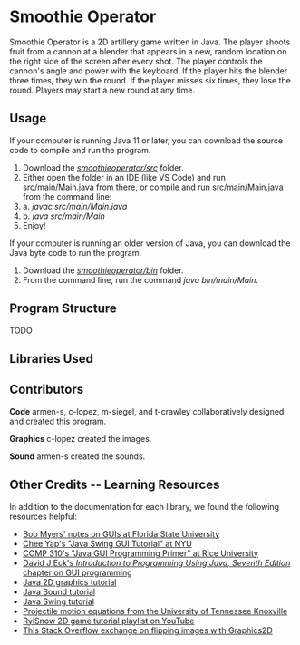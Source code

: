 # Smoothie Operator

Smoothie Operator is a 2D artillery game written in Java. The player shoots fruit from a cannon
at a blender that appears in a new, random location on the right side of the screen after
every shot. The player controls the cannon's angle and power with the keyboard. If the player
hits the blender three times, they win the round. If the player misses six times, they lose the
round. Players may start a new round at any time.

## Usage
If your computer is running Java 11 or later, you can download the source code to compile and run
the program.
1. Download the [*smoothieoperator/src*](https://github.com/m-siegel/bananaBombsquad/tree/main/smoothieoperator/src) folder.
2. Either open the folder in an IDE (like VS Code) and run src/main/Main.java
from there, or compile and run src/main/Main.java from the command line:
  2. a. *javac src/main/Main.java*
  2. b. *java src/main/Main*
3. Enjoy!

If your computer is running an older version of Java, you can download the Java byte code to run
the program.
1. Download the [*smoothieoperator/bin*](https://github.com/m-siegel/bananaBombsquad/tree/main/smoothieoperator/bin) folder.
2. From the command line, run the command *java bin/main/Main*.

## Program Structure

TODO

## Libraries Used

## Contributors
**Code**
armen-s, c-lopez, m-siegel, and t-crawley collaboratively designed and created this program.

**Graphics**
c-lopez created the images.

**Sound**
armen-s created the sounds.

## Other Credits -- Learning Resources
In addition to the documentation for each library, we found the following resources helpful:
- [Bob Myers' notes on GUIs at Florida State University](https://www.cs.fsu.edu/~myers/cgs3416/notes/gui_intro.html)
- [Chee Yap's "Java Swing GUI Tutorial" at NYU](https://cs.nyu.edu/~yap/classes/visual/03s/lect/l7/)
- [COMP 310's "Java GUI Programming Primer" at Rice University](https://www.clear.rice.edu/comp310/JavaResources/GUI/)
- [David J Eck's *Introduction to Programming Using Java, Seventh Edition* chapter on GUI programming](https://math.hws.edu/eck/cs124/javanotes7/c6/)
- [Java 2D graphics tutorial](https://docs.oracle.com/javase/tutorial/2d/)
- [Java Sound tutorial](https://docs.oracle.com/javase/tutorial/sound/index.html)
- [Java Swing tutorial](https://docs.oracle.com/javase/tutorial/uiswing/index.html)
- [Projectile motion equations from the University of Tennessee Knoxville](http://labman.phys.utk.edu/phys221core/modules/m3/projectile_motion.html)
- [RyiSnow 2D game tutorial playlist on YouTube](https://www.youtube.com/watch?v=om59cwR7psI&list=PL_QPQmz5C6WUF-pOQDsbsKbaBZqXj4qSq)
- [This Stack Overflow exchange on flipping images with Graphics2D](https://stackoverflow.com/questions/9558981/flip-image-with-graphics2d)
